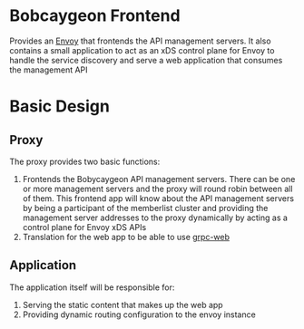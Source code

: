 # Bobcaygeon Frontend

Provides an [Envoy](https://www.envoyproxy.io/) that frontends the API management servers.  It also contains a small application to act as an xDS control plane for Envoy to handle the service discovery and serve a web application that consumes the management API

# Basic Design
## Proxy
The proxy provides two basic functions:
1. Frontends the Bobycaygeon API management servers.  There can be one or more management servers and the proxy will round robin between all of them.  This frontend app will know about the API management servers by being a participant of the memberlist cluster and providing the management server addresses to the proxy dynamically by acting as a control plane for Envoy xDS APIs
2. Translation for the web app to be able to use [grpc-web](https://github.com/grpc/grpc-web)

## Application
The application itself will be responsible for:
1. Serving the static content that makes up the web app
2. Providing dynamic routing configuration to the envoy instance